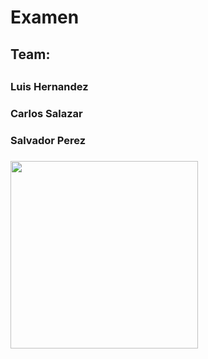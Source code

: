 # Examen
<h2>Team:<h2/>
<h3>Luis Hernandez<h3/>
<h3>Carlos Salazar<h3/>
<h3>Salvador Perez<h3/>
<img alt="" src="https://user-images.githubusercontent.com/45159149/168927054-94a33fb9-c733-4822-9fe3-79c48eb31570.png" wight="300px" height="300px"/>
